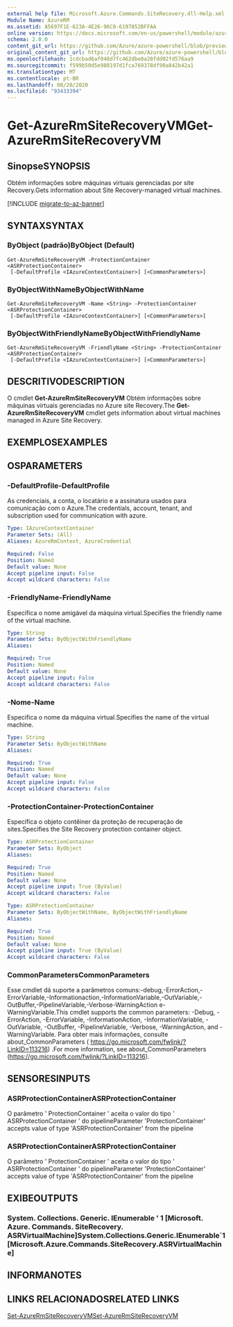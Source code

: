 ```yaml
---
external help file: Microsoft.Azure.Commands.SiteRecovery.dll-Help.xml
Module Name: AzureRM
ms.assetid: A5697F1E-623A-4E26-96C8-6197852BFFAA
online version: https://docs.microsoft.com/en-us/powershell/module/azurerm.siterecovery/get-azurermsiterecoveryvm
schema: 2.0.0
content_git_url: https://github.com/Azure/azure-powershell/blob/preview/src/ResourceManager/SiteRecovery/Commands.SiteRecovery/help/Get-AzureRmSiteRecoveryVM.md
original_content_git_url: https://github.com/Azure/azure-powershell/blob/preview/src/ResourceManager/SiteRecovery/Commands.SiteRecovery/help/Get-AzureRmSiteRecoveryVM.md
ms.openlocfilehash: 1cdcbad6af048d7fc462dbe8a28fdd02fd576aa9
ms.sourcegitcommit: f599b50d5e980197d1fca769378df90a842b42a1
ms.translationtype: MT
ms.contentlocale: pt-BR
ms.lasthandoff: 08/20/2020
ms.locfileid: "93433394"
---
```

# <span data-ttu-id="75570-101">Get-AzureRmSiteRecoveryVM</span><span class="sxs-lookup"><span data-stu-id="75570-101">Get-AzureRmSiteRecoveryVM</span></span>

## <span data-ttu-id="75570-102">Sinopse</span><span class="sxs-lookup"><span data-stu-id="75570-102">SYNOPSIS</span></span>
<span data-ttu-id="75570-103">Obtém informações sobre máquinas virtuais gerenciadas por site Recovery.</span><span class="sxs-lookup"><span data-stu-id="75570-103">Gets information about Site Recovery-managed virtual machines.</span></span>

[!INCLUDE [migrate-to-az-banner](../../includes/migrate-to-az-banner.md)]

## <span data-ttu-id="75570-104">SYNTAX</span><span class="sxs-lookup"><span data-stu-id="75570-104">SYNTAX</span></span>

### <span data-ttu-id="75570-105">ByObject (padrão)</span><span class="sxs-lookup"><span data-stu-id="75570-105">ByObject (Default)</span></span>
```
Get-AzureRmSiteRecoveryVM -ProtectionContainer <ASRProtectionContainer>
 [-DefaultProfile <IAzureContextContainer>] [<CommonParameters>]
```

### <span data-ttu-id="75570-106">ByObjectWithName</span><span class="sxs-lookup"><span data-stu-id="75570-106">ByObjectWithName</span></span>
```
Get-AzureRmSiteRecoveryVM -Name <String> -ProtectionContainer <ASRProtectionContainer>
 [-DefaultProfile <IAzureContextContainer>] [<CommonParameters>]
```

### <span data-ttu-id="75570-107">ByObjectWithFriendlyName</span><span class="sxs-lookup"><span data-stu-id="75570-107">ByObjectWithFriendlyName</span></span>
```
Get-AzureRmSiteRecoveryVM -FriendlyName <String> -ProtectionContainer <ASRProtectionContainer>
 [-DefaultProfile <IAzureContextContainer>] [<CommonParameters>]
```

## <span data-ttu-id="75570-108">DESCRITIVO</span><span class="sxs-lookup"><span data-stu-id="75570-108">DESCRIPTION</span></span>
<span data-ttu-id="75570-109">O cmdlet **Get-AzureRmSiteRecoveryVM** Obtém informações sobre máquinas virtuais gerenciadas no Azure site Recovery.</span><span class="sxs-lookup"><span data-stu-id="75570-109">The **Get-AzureRmSiteRecoveryVM** cmdlet gets information about virtual machines managed in Azure Site Recovery.</span></span>

## <span data-ttu-id="75570-110">EXEMPLOS</span><span class="sxs-lookup"><span data-stu-id="75570-110">EXAMPLES</span></span>

## <span data-ttu-id="75570-111">OS</span><span class="sxs-lookup"><span data-stu-id="75570-111">PARAMETERS</span></span>

### <span data-ttu-id="75570-112">-DefaultProfile</span><span class="sxs-lookup"><span data-stu-id="75570-112">-DefaultProfile</span></span>
<span data-ttu-id="75570-113">As credenciais, a conta, o locatário e a assinatura usados para comunicação com o Azure.</span><span class="sxs-lookup"><span data-stu-id="75570-113">The credentials, account, tenant, and subscription used for communication with azure.</span></span>

```yaml
Type: IAzureContextContainer
Parameter Sets: (All)
Aliases: AzureRmContext, AzureCredential

Required: False
Position: Named
Default value: None
Accept pipeline input: False
Accept wildcard characters: False
```

### <span data-ttu-id="75570-114">-FriendlyName</span><span class="sxs-lookup"><span data-stu-id="75570-114">-FriendlyName</span></span>
<span data-ttu-id="75570-115">Especifica o nome amigável da máquina virtual.</span><span class="sxs-lookup"><span data-stu-id="75570-115">Specifies the friendly name of the virtual machine.</span></span>

```yaml
Type: String
Parameter Sets: ByObjectWithFriendlyName
Aliases: 

Required: True
Position: Named
Default value: None
Accept pipeline input: False
Accept wildcard characters: False
```

### <span data-ttu-id="75570-116">-Nome</span><span class="sxs-lookup"><span data-stu-id="75570-116">-Name</span></span>
<span data-ttu-id="75570-117">Especifica o nome da máquina virtual.</span><span class="sxs-lookup"><span data-stu-id="75570-117">Specifies the name of the virtual machine.</span></span>

```yaml
Type: String
Parameter Sets: ByObjectWithName
Aliases: 

Required: True
Position: Named
Default value: None
Accept pipeline input: False
Accept wildcard characters: False
```

### <span data-ttu-id="75570-118">-ProtectionContainer</span><span class="sxs-lookup"><span data-stu-id="75570-118">-ProtectionContainer</span></span>
<span data-ttu-id="75570-119">Especifica o objeto contêiner da proteção de recuperação de sites.</span><span class="sxs-lookup"><span data-stu-id="75570-119">Specifies the Site Recovery protection container object.</span></span>

```yaml
Type: ASRProtectionContainer
Parameter Sets: ByObject
Aliases: 

Required: True
Position: Named
Default value: None
Accept pipeline input: True (ByValue)
Accept wildcard characters: False
```

```yaml
Type: ASRProtectionContainer
Parameter Sets: ByObjectWithName, ByObjectWithFriendlyName
Aliases: 

Required: True
Position: Named
Default value: None
Accept pipeline input: True (ByValue)
Accept wildcard characters: False
```

### <span data-ttu-id="75570-120">CommonParameters</span><span class="sxs-lookup"><span data-stu-id="75570-120">CommonParameters</span></span>
<span data-ttu-id="75570-121">Esse cmdlet dá suporte a parâmetros comuns:-debug,-ErrorAction,-ErrorVariable,-Informationaction,-InformationVariable,-OutVariable,-OutBuffer,-PipelineVariable,-Verbose-WarningAction e-WarningVariable.</span><span class="sxs-lookup"><span data-stu-id="75570-121">This cmdlet supports the common parameters: -Debug, -ErrorAction, -ErrorVariable, -InformationAction, -InformationVariable, -OutVariable, -OutBuffer, -PipelineVariable, -Verbose, -WarningAction, and -WarningVariable.</span></span> <span data-ttu-id="75570-122">Para obter mais informações, consulte about_CommonParameters ( https://go.microsoft.com/fwlink/?LinkID=113216) .</span><span class="sxs-lookup"><span data-stu-id="75570-122">For more information, see about_CommonParameters (https://go.microsoft.com/fwlink/?LinkID=113216).</span></span>

## <span data-ttu-id="75570-123">SENSORES</span><span class="sxs-lookup"><span data-stu-id="75570-123">INPUTS</span></span>

### <span data-ttu-id="75570-124">ASRProtectionContainer</span><span class="sxs-lookup"><span data-stu-id="75570-124">ASRProtectionContainer</span></span>
<span data-ttu-id="75570-125">O parâmetro ' ProtectionContainer ' aceita o valor do tipo ' ASRProtectionContainer ' do pipeline</span><span class="sxs-lookup"><span data-stu-id="75570-125">Parameter 'ProtectionContainer' accepts value of type 'ASRProtectionContainer' from the pipeline</span></span>

### <span data-ttu-id="75570-126">ASRProtectionContainer</span><span class="sxs-lookup"><span data-stu-id="75570-126">ASRProtectionContainer</span></span>
<span data-ttu-id="75570-127">O parâmetro ' ProtectionContainer ' aceita o valor do tipo ' ASRProtectionContainer ' do pipeline</span><span class="sxs-lookup"><span data-stu-id="75570-127">Parameter 'ProtectionContainer' accepts value of type 'ASRProtectionContainer' from the pipeline</span></span>

## <span data-ttu-id="75570-128">EXIBE</span><span class="sxs-lookup"><span data-stu-id="75570-128">OUTPUTS</span></span>

### <span data-ttu-id="75570-129">System. Collections. Generic. IEnumerable ' 1 [Microsoft. Azure. Commands. SiteRecovery. ASRVirtualMachine]</span><span class="sxs-lookup"><span data-stu-id="75570-129">System.Collections.Generic.IEnumerable\`1[Microsoft.Azure.Commands.SiteRecovery.ASRVirtualMachine]</span></span>

## <span data-ttu-id="75570-130">INFORMA</span><span class="sxs-lookup"><span data-stu-id="75570-130">NOTES</span></span>

## <span data-ttu-id="75570-131">LINKS RELACIONADOS</span><span class="sxs-lookup"><span data-stu-id="75570-131">RELATED LINKS</span></span>

[<span data-ttu-id="75570-132">Set-AzureRmSiteRecoveryVM</span><span class="sxs-lookup"><span data-stu-id="75570-132">Set-AzureRmSiteRecoveryVM</span></span>](./Set-AzureRmSiteRecoveryVM.md)
